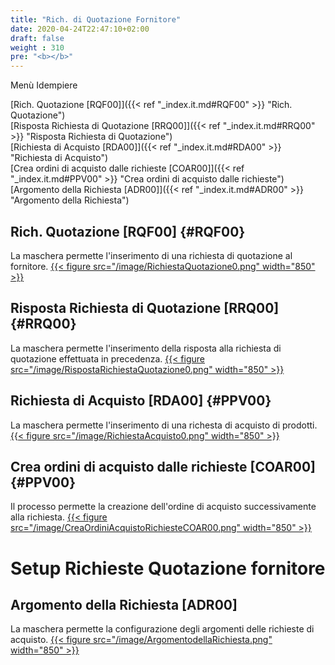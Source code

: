 ```yaml
---
title: "Rich. di Quotazione Fornitore"
date: 2020-04-24T22:47:10+02:00
draft: false
weight : 310
pre: "<b></b>"
---
```


Menù Idempiere

[Rich. Quotazione [RQF00]]({{< ref "_index.it.md#RQF00" >}} "Rich. Quotazione") <br>
[Risposta Richiesta di Quotazione [RRQ00]]({{< ref "_index.it.md#RRQ00" >}} "Risposta Richiesta di Quotazione") <br>
[Richiesta di Acquisto [RDA00]]({{< ref "_index.it.md#RDA00" >}} "Richiesta di Acquisto") <br>
[Crea ordini di acquisto dalle richieste [COAR00]]({{< ref "_index.it.md#PPV00" >}} "Crea ordini di acquisto dalle richieste") <br>
[Argomento della Richiesta [ADR00]]({{< ref "_index.it.md#ADR00" >}} "Argomento della Richiesta") <br>


## Rich. Quotazione [RQF00] {#RQF00}
La maschera permette l'inserimento di una richiesta di quotazione al fornitore.
[{{< figure src="/image/RichiestaQuotazione0.png"  width="850"  >}}](/image/RichiestaQuotazione0.png)
## Risposta Richiesta di Quotazione [RRQ00] {#RRQ00}
La maschera permette l'inserimento della risposta alla richiesta di quotazione effettuata in precedenza.
[{{< figure src="/image/RispostaRichiestaQuotazione0.png"  width="850"  >}}](/image/RispostaRichiestaQuotazione0.png)
## Richiesta di Acquisto [RDA00] {#PPV00}
La maschera permette l'inserimento di una richesta di acquisto di prodotti.
[{{< figure src="/image/RichiestaAcquisto0.png"  width="850"  >}}](/image/RichiestaAcquisto0.png)
## Crea ordini di acquisto dalle richieste [COAR00] {#PPV00}
Il processo permette la creazione dell'ordine di acquisto successivamente alla richiesta.
[{{< figure src="/image/CreaOrdiniAcquistoRichiesteCOAR00.png"  width="850"  >}}](/image/CreaOrdiniAcquistoRichiesteCOAR00.png)
# Setup Richieste Quotazione fornitore
## Argomento della Richiesta [ADR00]
La maschera permette la configurazione degli argomenti delle richieste di acquisto.
[{{< figure src="/image/ArgomentodellaRichiesta.png"  width="850"  >}}](/image/ArgomentodellaRichiesta.png)


